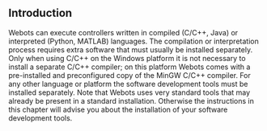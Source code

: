 ## Introduction

Webots can execute controllers written in compiled (C/C++, Java) or interpreted
(Python, MATLAB) languages. The compilation or interpretation process requires
extra software that must usually be installed separately. Only when using C/C++
on the Windows platform it is not necessary to install a separate C/C++
compiler; on this platform Webots comes with a pre-installed and preconfigured
copy of the MinGW C/C++ compiler. For any other language or platform the
software development tools must be installed separately. Note that Webots uses
very standard tools that may already be present in a standard installation.
Otherwise the instructions in this chapter will advise you about the
installation of your software development tools.
